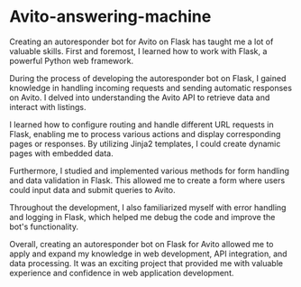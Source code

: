 # Avito-answering-machine
Creating an autoresponder bot for Avito on Flask has taught me a lot of valuable skills. First and foremost, I learned how to work with Flask, a powerful Python web framework.

During the process of developing the autoresponder bot on Flask, I gained knowledge in handling incoming requests and sending automatic responses on Avito. I delved into understanding the Avito API to retrieve data and interact with listings.

I learned how to configure routing and handle different URL requests in Flask, enabling me to process various actions and display corresponding pages or responses. By utilizing Jinja2 templates, I could create dynamic pages with embedded data.

Furthermore, I studied and implemented various methods for form handling and data validation in Flask. This allowed me to create a form where users could input data and submit queries to Avito.

Throughout the development, I also familiarized myself with error handling and logging in Flask, which helped me debug the code and improve the bot's functionality.

Overall, creating an autoresponder bot on Flask for Avito allowed me to apply and expand my knowledge in web development, API integration, and data processing. It was an exciting project that provided me with valuable experience and confidence in web application development.
